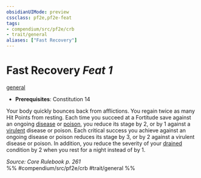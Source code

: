 ```yaml
---
obsidianUIMode: preview
cssclass: pf2e,pf2e-feat
tags:
- compendium/src/pf2e/crb
- trait/general
aliases: ["Fast Recovery"]
---
```

# Fast Recovery  *Feat 1*  
[general](rules/traits/general.md "General Feat Trait")  

- **Prerequisites**: Constitution 14

Your body quickly bounces back from afflictions. You regain twice as many Hit Points from resting. Each time you succeed at a Fortitude save against an ongoing [disease](rules/traits/disease.md "Disease Effect Trait") or [poison](rules/traits/poison.md "Poison Effect Trait"), you reduce its stage by 2, or by 1 against a [virulent](rules/traits/virulent.md "Virulent Item Trait") disease or poison. Each critical success you achieve against an ongoing disease or poison reduces its stage by 3, or by 2 against a virulent disease or poison. In addition, you reduce the severity of your [drained](rules/conditions.md#Drained) condition by 2 when you rest for a night instead of by 1.

*Source: Core Rulebook p. 261*  
%% #compendium/src/pf2e/crb #trait/general %%